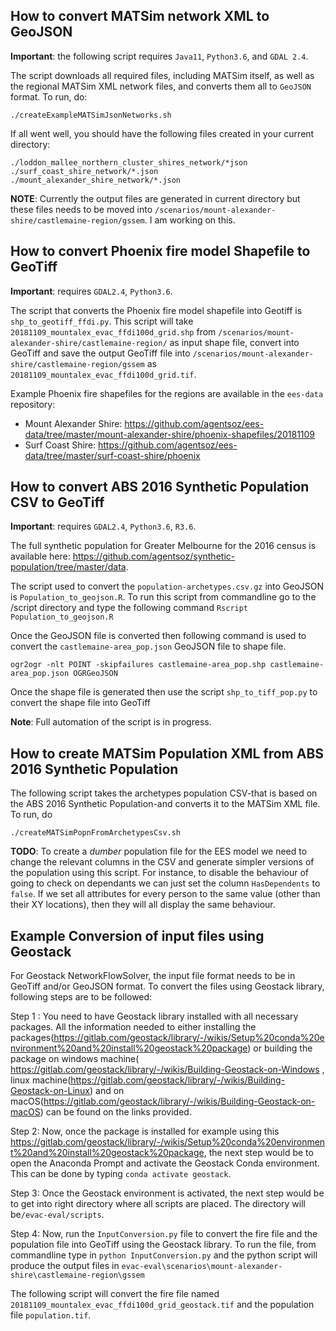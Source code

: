 
## How to convert MATSim network XML to GeoJSON

**Important**: the following script requires `Java11`, `Python3.6`, and `GDAL 2.4`.

The script downloads all required files, including MATSim itself, as well as the regional MATSim XML network files, and converts them all to `GeoJSON` format. To run, do:
```
./createExampleMATSimJsonNetworks.sh
```

If all went well, you should have the following files created in your current directory:
```
./loddon_mallee_northern_cluster_shires_network/*json
./surf_coast_shire_network/*.json
./mount_alexander_shire_network/*.json

```

**NOTE**: Currently the output files are generated in current directory but these files needs to be moved into `/scenarios/mount-alexander-shire/castlemaine-region/gssem`. I am working on this.

## How to convert Phoenix fire model Shapefile to GeoTiff

**Important**: requires `GDAL2.4`, `Python3.6`.

The script that converts the Phoenix fire model shapefile into Geotiff is `shp_to_geotiff_ffdi.py`. This script will take `20181109_mountalex_evac_ffdi100d_grid.shp` from `/scenarios/mount-alexander-shire/castlemaine-region/` as input shape file, convert into GeoTiff and save the output GeoTiff file into `/scenarios/mount-alexander-shire/castlemaine-region/gssem` as `20181109_mountalex_evac_ffdi100d_grid.tif`.

Example Phoenix fire shapefiles for the regions are available in the `ees-data` repository:
* Mount Alexander Shire: https://github.com/agentsoz/ees-data/tree/master/mount-alexander-shire/phoenix-shapefiles/20181109
* Surf Coast Shire: https://github.com/agentsoz/ees-data/tree/master/surf-coast-shire/phoenix

## How to convert ABS 2016 Synthetic Population CSV to GeoTiff

**Important**: requires `GDAL2.4`, `Python3.6`, `R3.6`.

The full synthetic population for Greater Melbourne for the 2016 census is available here: https://github.com/agentsoz/synthetic-population/tree/master/data.

The script used to convert the `population-archetypes.csv.gz` into GeoJSON is `Population_to_geojson.R`. To run this script from commandline go to the /script directory and type the following command `Rscript Population_to_geojson.R` 

Once the GeoJSON file is converted then following command is used to convert the `castlemaine-area_pop.json` GeoJSON file to shape file.

```
ogr2ogr -nlt POINT -skipfailures castlemaine-area_pop.shp castlemaine-area_pop.json OGRGeoJSON  

```

Once the shape file is generated then use the script `shp_to_tiff_pop.py` to convert the shape file into GeoTiff


**Note**: Full automation of the script is in progress.

## How to create MATSim Population XML from ABS 2016 Synthetic Population

The following script takes the archetypes population CSV-that is based on the ABS 2016 Synthetic Population-and converts it to the MATSim XML file. To run, do
```
./createMATSimPopnFromArchetypesCsv.sh
```

**TODO**: To create a *dumber* population file for the EES model we need to change the relevant columns in the CSV and generate simpler versions of the population using this script. For instance, to disable the behaviour of going to check on dependants we can just set the column `HasDependents` to `false`. If we set all attributes for every person to the same value (other than their XY locations), then they will all display the same behaviour.

## Example Conversion of input files using Geostack

For Geostack NetworkFlowSolver, the input file format needs to be in GeoTiff and/or GeoJSON format. To convert the files using Geostack library, following steps are to be followed:

Step 1 : You need to have Geostack library installed with all necessary packages. All the information needed to either installing the packages(https://gitlab.com/geostack/library/-/wikis/Setup%20conda%20environment%20and%20install%20geostack%20package) or building the package on windows machine( https://gitlab.com/geostack/library/-/wikis/Building-Geostack-on-Windows , linux machine(https://gitlab.com/geostack/library/-/wikis/Building-Geostack-on-Linux) and on macOS(https://gitlab.com/geostack/library/-/wikis/Building-Geostack-on-macOS) can be found on the links provided.

Step 2: Now, once the package is installed for example using this https://gitlab.com/geostack/library/-/wikis/Setup%20conda%20environment%20and%20install%20geostack%20package, the next step would be to open the Anaconda Prompt and activate the Geostack Conda environment. This can be done by typing `conda activate geostack`.

Step 3: Once the Geostack environment is activated, the next step would be to get into right directory where all scripts are placed.  The directory will be`/evac-eval/scripts`. 

Step 4: Now, run the `InputConversion.py` file to convert the fire file and the population file into GeoTiff using the Geostack library. To run the file, from commandline type in `python InputConversion.py` and the python script will produce the output files in `evac-eval\scenarios\mount-alexander-shire\castlemaine-region\gssem`

The following script will convert the fire file named `20181109_mountalex_evac_ffdi100d_grid_geostack.tif` and the population file `population.tif`.
